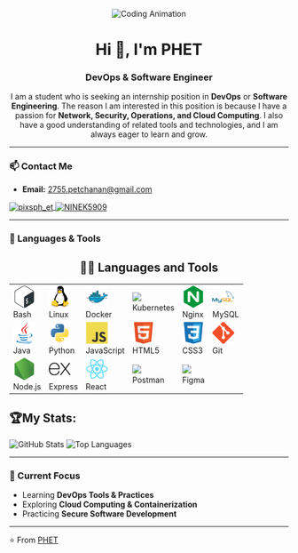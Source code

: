 <p align="center">
  <img src="https://media1.giphy.com/media/v1.Y2lkPTc5MGI3NjExNTFibGtiZWxsMXZhczR3cGwwamRycGljNm40amNrZGduMTRneG45aiZlcD12MV9pbnRlcm5hbF9naWZfYnlfaWQmY3Q9cw/UmWpVKOvNEv6CHVtl7/giphy.gif" width="150" heigh="160" alt="Coding Animation">
</p>
<h1 align="center">Hi 👋, I'm PHET</h1>
<h3 align="center">DevOps & Software Engineer </h3>
<p align="center">
I am a student who is seeking an internship position in <b>DevOps</b> or <b>Software Engineering</b>.  
The reason I am interested in this position is because I have a passion for <b>Network, Security, Operations, and Cloud Computing</b>.  
I also have a good understanding of related tools and technologies, and I am always eager to learn and grow.
</p>

---

### 📫 Contact Me  
- **Email:** 2755.petchanan@gmail.com  

<p align="left">
<a href="https://instagram.com/pixsph_et" target="blank">
  <img align="center" src="https://raw.githubusercontent.com/rahuldkjain/github-profile-readme-generator/master/src/images/icons/Social/instagram.svg" alt="pixsph_et" height="30" width="40" />
</a>
<a href="https://discord.gg/NINEK5909" target="blank">
  <img align="center" src="https://raw.githubusercontent.com/rahuldkjain/github-profile-readme-generator/master/src/images/icons/Social/discord.svg" alt="NINEK5909" height="30" width="40" />
</a>
</p>

---

### 🚀 Languages & Tools

<h2 align="center">👨‍💻 Languages and Tools</h2>

<table>
  <tr>
    <td><img src="https://raw.githubusercontent.com/devicons/devicon/master/icons/bash/bash-original.svg" width="40"/><br>Bash</td>
    <td><img src="https://raw.githubusercontent.com/devicons/devicon/master/icons/linux/linux-original.svg" width="40"/><br>Linux</td>
    <td><img src="https://raw.githubusercontent.com/devicons/devicon/master/icons/docker/docker-original.svg" width="40"/><br>Docker</td>
    <td><img src="https://www.vectorlogo.zone/logos/kubernetes/kubernetes-icon.svg" width="40"/><br>Kubernetes</td>
    <td><img src="https://raw.githubusercontent.com/devicons/devicon/master/icons/nginx/nginx-original.svg" width="40"/><br>Nginx</td>
    <td><img src="https://raw.githubusercontent.com/devicons/devicon/master/icons/mysql/mysql-original-wordmark.svg" width="40"/><br>MySQL</td>
  </tr>
  <tr>
    <td><img src="https://raw.githubusercontent.com/devicons/devicon/master/icons/java/java-original.svg" width="40"/><br>Java</td>
    <td><img src="https://raw.githubusercontent.com/devicons/devicon/master/icons/python/python-original.svg" width="40"/><br>Python</td>
    <td><img src="https://raw.githubusercontent.com/devicons/devicon/master/icons/javascript/javascript-original.svg" width="40"/><br>JavaScript</td>
    <td><img src="https://raw.githubusercontent.com/devicons/devicon/master/icons/html5/html5-original.svg" width="40"/><br>HTML5</td>
    <td><img src="https://raw.githubusercontent.com/devicons/devicon/master/icons/css3/css3-original.svg" width="40"/><br>CSS3</td>
    <td><img src="https://raw.githubusercontent.com/devicons/devicon/master/icons/git/git-original.svg" width="40"/><br>Git</td>
  </tr>
  <tr>
    <td><img src="https://raw.githubusercontent.com/devicons/devicon/master/icons/nodejs/nodejs-original.svg" width="40"/><br>Node.js</td>
    <td><img src="https://raw.githubusercontent.com/devicons/devicon/master/icons/express/express-original.svg" width="40"/><br>Express</td>
    <td><img src="https://raw.githubusercontent.com/devicons/devicon/master/icons/react/react-original.svg" width="40"/><br>React</td>
    <td><img src="https://www.vectorlogo.zone/logos/getpostman/getpostman-icon.svg" width="40"/><br>Postman</td>
    <td><img src="https://www.vectorlogo.zone/logos/figma/figma-icon.svg" width="40"/><br>Figma</td>
  </tr>
</table>

## 🏆My Stats:
<p>
  <img 
    src="https://github-readme-stats.vercel.app/api?username=pixsphet&show_icons=true&theme=radical&hide_border=true" 
    alt="GitHub Stats" 
    height="170"
  />
  <img 
    src="https://github-readme-stats.vercel.app/api/top-langs/?username=pixsphet&layout=compact&theme=radical&hide_border=true" 
    alt="Top Languages" 
    height="170"
  />
</p>


---

### 🌱 Current Focus
- Learning **DevOps Tools & Practices**  
- Exploring **Cloud Computing & Containerization**  
- Practicing **Secure Software Development**

---



⭐️ From [PHET](https://github.com/pixsph-et)
